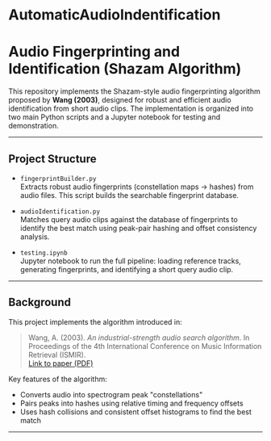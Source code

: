 # AutomaticAudioIndentification

# Audio Fingerprinting and Identification (Shazam Algorithm)

This repository implements the Shazam-style audio fingerprinting algorithm proposed by **Wang (2003)**, designed for robust and efficient audio identification from short audio clips. The implementation is organized into two main Python scripts and a Jupyter notebook for testing and demonstration.

---

## Project Structure

- `fingerprintBuilder.py`  
  Extracts robust audio fingerprints (constellation maps → hashes) from audio files. This script builds the searchable fingerprint database.

- `audioIdentification.py`  
  Matches query audio clips against the database of fingerprints to identify the best match using peak-pair hashing and offset consistency analysis.

- `testing.ipynb`  
  Jupyter notebook to run the full pipeline: loading reference tracks, generating fingerprints, and identifying a short query audio clip.

---

## Background

This project implements the algorithm introduced in:

> Wang, A. (2003). *An industrial-strength audio search algorithm*. In Proceedings of the 4th International Conference on Music Information Retrieval (ISMIR).  
> [Link to paper (PDF)]([https://www.ee.columbia.edu/~dpwe/papers/Wang03-shazam.pdf](https://www.ee.columbia.edu/~dpwe/papers/Wang03-shazam.pdf))

Key features of the algorithm:
- Converts audio into spectrogram peak "constellations"
- Pairs peaks into hashes using relative timing and frequency offsets
- Uses hash collisions and consistent offset histograms to find the best match

---


